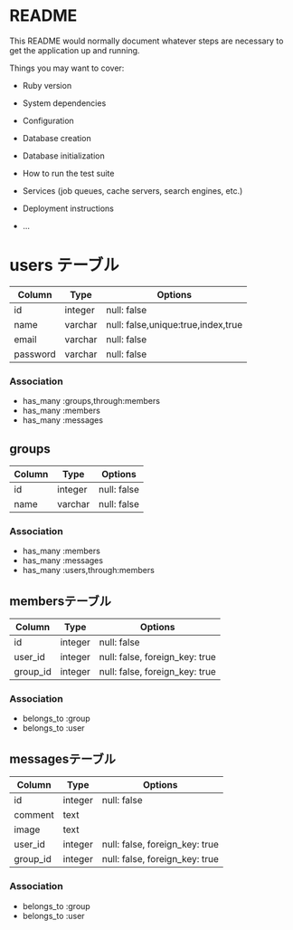# README

This README would normally document whatever steps are necessary to get the
application up and running.

Things you may want to cover:

* Ruby version

* System dependencies

* Configuration

* Database creation

* Database initialization

* How to run the test suite

* Services (job queues, cache servers, search engines, etc.)

* Deployment instructions

* ...

# users テーブル
|Column|Type|Options|
|------|----|-------|
|id|integer|null: false|
|name|varchar|null: false,unique:true,index,true|
|email|varchar|null: false|
|password|varchar|null: false|

### Association
- has_many :groups,through:members
- has_many :members
- has_many :messages

## groups
|Column|Type|Options|
|------|----|-------|
|id|integer|null: false|
|name|varchar|null: false|

### Association
- has_many :members
- has_many :messages
- has_many :users,through:members

## membersテーブル

|Column|Type|Options|
|------|----|-------|
|id|integer|null: false|
|user_id|integer|null: false, foreign_key: true|
|group_id|integer|null: false, foreign_key: true|

### Association
- belongs_to :group
- belongs_to :user

## messagesテーブル

|Column|Type|Options|
|------|----|-------|
|id|integer|null: false|
|comment|text|
|image|text|
|user_id|integer|null: false, foreign_key: true|
|group_id|integer|null: false, foreign_key: true|

### Association
- belongs_to :group
- belongs_to :user
